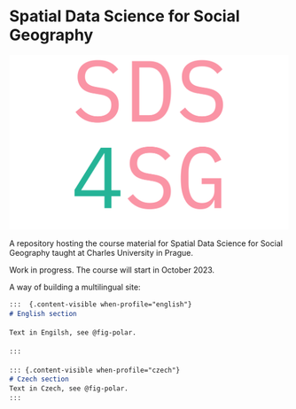 # Spatial Data Science for Social Geography

![SDS4SG](assets/logo.svg)

A repository hosting the course material for Spatial Data Science for Social Geography taught at Charles University in Prague.

Work in progress. The course will start in October 2023.

A way of building a multilingual site:

```md
:::  {.content-visible when-profile="english"}
# English section

Text in Engilsh, see @fig-polar.

:::

::: {.content-visible when-profile="czech"}
# Czech section
Text in Czech, see @fig-polar.
:::
```
